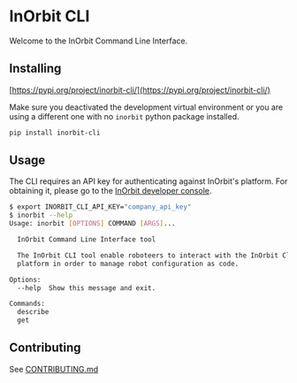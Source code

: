 # InOrbit CLI

Welcome to the InOrbit Command Line Interface.

## Installing

[https://pypi.org/project/inorbit-cli/](https://pypi.org/project/inorbit-cli/)

Make sure you deactivated the development virtual environment or you are using a different one with no `inorbit` python package installed.

```bash
pip install inorbit-cli
```

## Usage

The CLI requires an API key for authenticating against InOrbit's platform. For obtaining it, please go to the [InOrbit developer console](https://console.inorbit.ai/).

```bash
$ export INORBIT_CLI_API_KEY="company_api_key" 
$ inorbit --help
Usage: inorbit [OPTIONS] COMMAND [ARGS]...

  InOrbit Command Line Interface tool

  The InOrbit CLI tool enable roboteers to interact with the InOrbit Cloud
  platform in order to manage robot configuration as code.

Options:
  --help  Show this message and exit.

Commands:
  describe
  get
```

## Contributing

See [CONTRIBUTING.md](./CONTRIBUTING.md)
